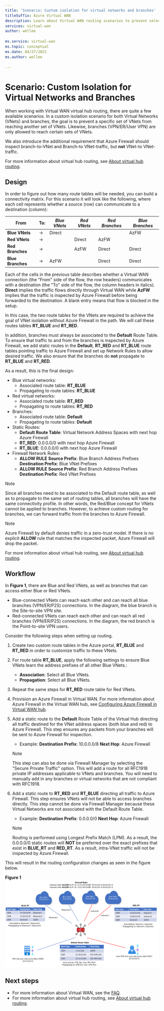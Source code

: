 ```yaml
---
title: 'Scenario: Custom isolation for virtual networks and branches'
titleSuffix: Azure Virtual WAN
description: Learn about Virtual WAN routing scenarios to prevent selected VNets and branches from being able to reach each other.
services: virtual-wan
author: wellee

ms.service: virtual-wan
ms.topic: conceptual
ms.date: 04/27/2021
ms.author: wellee

---
```

# Scenario: Custom Isolation for Virtual Networks and Branches

When working with Virtual WAN virtual hub routing, there are quite a few available scenarios. In a custom isolation scenario for both Virtual Networks (VNets) and branches, the goal is to prevent a specific set of VNets from reaching another set of VNets. Likewise, branches (VPN/ER/User VPN) are only allowed to reach certain sets of VNets.

We also introduce the additional requirement that Azure Firewall should inspect branch-to-VNet and Branch-to VNet-traffic, but **not**  VNet-to VNet-traffic.  

For more information about virtual hub routing, see [About virtual hub routing](about-virtual-hub-routing.md).

## <a name="design"></a>Design

In order to figure out how many route tables will be needed, you can build a connectivity matrix. For this scenario it will look like the following, where each cell represents whether a source (row) can communicate to a destination (column):

| From | To:| *Blue VNets* | *Red VNets* | *Red Branches*| *Blue Branches*| 
|---|---|---|---|---|---|
| **Blue VNets** |   &#8594;|   Direct     |           |   |  AzFW|
| **Red VNets**  |   &#8594;|              |   Direct  |  AzFW  | 
| **Red Branches**   |   &#8594;|   |   AzFW  |  Direct | Direct
| **Blue Branches**| &#8594;| AzFW  |   |Direct   | Direct

Each of the cells in the previous table describes whether a Virtual WAN connection (the "From" side of the flow, the row headers) communicates with a destination (the "To" side of the flow, the column headers in italics). **Direct** implies the traffic flows directly through Virtual WAN while **AzFW** implies that the traffic is inspected by Azure Firewall before being forwarded to the destination. A blank entry means that flow is blocked in the setup.

In this case, the two route tables for the VNets are required to achieve the goal of VNet isolation without Azure Firewall in the path. We will call these routes tables **RT_BLUE** and **RT_RED**.

In addition, branches must always be associated to the  **Default** Route Table. To ensure that traffic to and from the branches is inspected by Azure Firewall,  we add static routes in the **Default**, **RT_RED** and **RT_BLUE** route tables pointing traffic to Azure Firewall and set up Network Rules to allow desired traffic. We also ensure that the branches do **not** propagate to **RT_BLUE** and **RT_RED**.

As a result, this is the final design:

* Blue virtual networks:
  * Associated route table: **RT_BLUE**
  * Propagating to route tables: **RT_BLUE**
* Red virtual networks:
  * Associated route table: **RT_RED**
  * Propagating to route tables: **RT_RED** 
* Branches:
  * Associated route table: **Default**
  * Propagating to route tables: **Default**
* Static Routes:
    * **Default Route Table**: Virtual Network Address Spaces with next hop Azure Firewall
    * **RT_RED**: 0.0.0.0/0 with next hop Azure Firewall
    * **RT_BLUE**: 0.0.0.0/0 with next hop Azure Firewall
* Firewall Network Rules:
    * **ALLOW RULE** **Source Prefix**: Blue Branch Address Prefixes **Destination Prefix**: Blue VNet Prefixes 
    * **ALLOW RULE**  **Source Prefix**: Red Branch Address Prefixes **Destination Prefix**: Red VNet Prefixes

> [!NOTE]
> Since all branches need to be associated to the Default route table, as well as to propagate to the same set of routing tables, all branches will have the same connectivity profile. In other words, the Red/Blue concept for VNets cannot be applied to branches. However, to achieve custom routing for branches, we can forward traffic from the branches to Azure Firewall.

> [!NOTE]
> Azure Firewall by default denies traffic in a zero-trust model. If there is no explicit **ALLOW** rule that matches the inspected packet, Azure Firewall will drop the packet.

For more information about virtual hub routing, see [About virtual hub routing](about-virtual-hub-routing.md).



## <a name="architecture"></a>Workflow

In **Figure 1**, there are Blue and Red VNets, as well as branches that can access either Blue or Red VNets.

* Blue-connected VNets can reach each other and can reach all blue branches (VPN/ER/P2S) connections. In the diagram, the blue branch is the Site-to-site VPN site.
* Red-connected VNets can reach each other and can reach all red  branches (VPN/ER/P2S) connections. In the diagram, the red branch is the Point-to-site VPN users.

Consider the following steps when setting up routing.

1. Create two custom route tables in the Azure portal, **RT_BLUE** and **RT_RED** in order to customize traffic to these VNets.
2. For route table **RT_BLUE**,  apply the following settings to ensure Blue VNets learn the address prefixes of all other Blue VNets.:
   * **Association**: Select all Blue VNets.
   * **Propagation**: Select all Blue VNets.
3. Repeat the same steps for **RT_RED** route table for Red VNets.
4. Provision an Azure Firewall in Virtual WAN. For more information about Azure Firewall in the Virtual WAN hub, see [Configuring Azure Firewall in Virtual WAN hub](howto-firewall.md).
5. Add a static route to the **Default** Route Table of the Virtual Hub directing all traffic destined for the VNet address spaces (both blue and red) to Azure Firewall. This step ensures any packets from your branches will be sent to Azure Firewall for inspection.
    * Example: **Destination Prefix**:  10.0.0.0/8 **Next Hop**: Azure Firewall
    >[!NOTE]
    > This step can also be done via Firewall Manager by selecting the "Secure Private Traffic" option. This will add a route for all RFC1918 private IP addresses applicable to VNets and branches. You will need to manually add in any branches or virtual networks that are not compliant with RFC1918. 

6. Add a static route to **RT_RED** and **RT_BLUE** directing all traffic to Azure Firewall. This step ensures VNets will not be able to access branches directly. This step cannot be done via Firewall Manager because these Virtual Networks are not associated with the Default Route Table.
    * Example: **Destination Prefix**: 0.0.0.0/0 **Next Hop**: Azure Firewall

    > [!NOTE]
    > Routing is performed using Longest Prefix Match (LPM). As a result, the 0.0.0.0/0 static routes will **NOT** be preferred over the exact prefixes that exist in **BLUE_RT** and **RED_RT**. As a result, intra-VNet traffic will not be inspected by Azure Firewall.

This will result in the routing configuration changes as seen in the figure below.

**Figure 1**
[ ![Figure 1](./media/routing-scenarios/custom-branch-vnet/custom-branch.png) ](./media/routing-scenarios/custom-branch-vnet/custom-branch.png#lightbox)

## Next steps

* For more information about Virtual WAN, see the [FAQ](virtual-wan-faq.md).
* For more information about virtual hub routing, see [About virtual hub routing](about-virtual-hub-routing.md).
